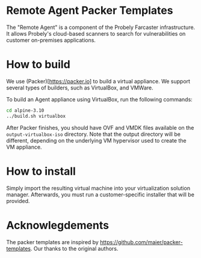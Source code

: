 # Remote Agent Packer Templates

The "Remote Agent" is a component of the Probely Farcaster infrastructure.
It allows Probely's cloud-based scanners to search for vulnerabilities on customer on-premises applications.

# How to build

We use (Packer)[https://packer.io] to build a virtual appliance. We support several types of builders, such as VirtualBox, and VMWare.

To build an Agent appliance using VirtualBox, run the following commands:

```bash
cd alpine-3.10
../build.sh virtualbox
```

After Packer finishes, you should have OVF and VMDK files available on the `output-virtualbox-iso` directory. Note that the output directory will be different, depending on the underlying VM hypervisor used to create the VM appliance.

# How to install

Simply import the resulting virtual machine into your virtualization solution manager. Afterwards, you must run a customer-specific installer that will be provided.

# Acknowlegdements

The packer templates are inspired by https://github.com/maier/packer-templates.
Our thanks to the original authors.

